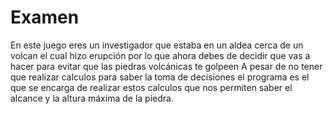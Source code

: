 # Examen
En este juego eres un investigador que estaba en un aldea cerca de un volcan el cual hizo erupción por lo que ahora debes de decidir que vas a hacer para evitar que las piedras volcánicas te golpeen
A pesar de no tener que realizar calculos para saber la toma de decisiones el programa es el que se encarga de realizar estos calculos que nos permiten saber el alcance y la altura máxima de la piedra. 
